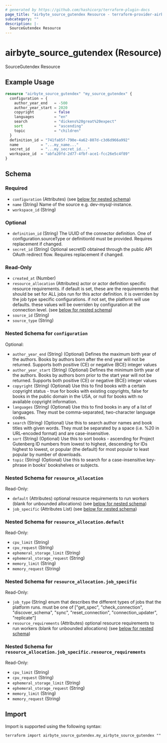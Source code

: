 ```yaml
---
# generated by https://github.com/hashicorp/terraform-plugin-docs
page_title: "airbyte_source_gutendex Resource - terraform-provider-airbyte"
subcategory: ""
description: |-
  SourceGutendex Resource
---
```


# airbyte_source_gutendex (Resource)

SourceGutendex Resource

## Example Usage

```terraform
resource "airbyte_source_gutendex" "my_source_gutendex" {
  configuration = {
    author_year_end   = -500
    author_year_start = 2020
    copyright         = false
    languages         = "en"
    search            = "dickens%20great%20expect"
    sort              = "ascending"
    topic             = "children"
  }
  definition_id = "741fa85f-790e-4a62-807d-c3d6d966a992"
  name          = "...my_name..."
  secret_id     = "...my_secret_id..."
  workspace_id  = "abfa20fd-2d77-4fbf-ace1-fcc26e5c4f89"
}
```

<!-- schema generated by tfplugindocs -->
## Schema

### Required

- `configuration` (Attributes) (see [below for nested schema](#nestedatt--configuration))
- `name` (String) Name of the source e.g. dev-mysql-instance.
- `workspace_id` (String)

### Optional

- `definition_id` (String) The UUID of the connector definition. One of configuration.sourceType or definitionId must be provided. Requires replacement if changed.
- `secret_id` (String) Optional secretID obtained through the public API OAuth redirect flow. Requires replacement if changed.

### Read-Only

- `created_at` (Number)
- `resource_allocation` (Attributes) actor or actor definition specific resource requirements. if default is set, these are the requirements that should be set for ALL jobs run for this actor definition. it is overriden by the job type specific configurations. if not set, the platform will use defaults. these values will be overriden by configuration at the connection level. (see [below for nested schema](#nestedatt--resource_allocation))
- `source_id` (String)
- `source_type` (String)

<a id="nestedatt--configuration"></a>
### Nested Schema for `configuration`

Optional:

- `author_year_end` (String) (Optional) Defines the maximum birth year of the authors. Books by authors born after the end year will not be returned. Supports both positive (CE) or negative (BCE) integer values
- `author_year_start` (String) (Optional) Defines the minimum birth year of the authors. Books by authors born prior to the start year will not be returned. Supports both positive (CE) or negative (BCE) integer values
- `copyright` (String) (Optional) Use this to find books with a certain copyright status - true for books with existing copyrights, false for books in the public domain in the USA, or null for books with no available copyright information.
- `languages` (String) (Optional) Use this to find books in any of a list of languages. They must be comma-separated, two-character language codes.
- `search` (String) (Optional) Use this to search author names and book titles with given words. They must be separated by a space (i.e. %20 in URL-encoded format) and are case-insensitive.
- `sort` (String) (Optional) Use this to sort books - ascending for Project Gutenberg ID numbers from lowest to highest, descending for IDs highest to lowest, or popular (the default) for most popular to least popular by number of downloads.
- `topic` (String) (Optional) Use this to search for a case-insensitive key-phrase in books' bookshelves or subjects.


<a id="nestedatt--resource_allocation"></a>
### Nested Schema for `resource_allocation`

Read-Only:

- `default` (Attributes) optional resource requirements to run workers (blank for unbounded allocations) (see [below for nested schema](#nestedatt--resource_allocation--default))
- `job_specific` (Attributes List) (see [below for nested schema](#nestedatt--resource_allocation--job_specific))

<a id="nestedatt--resource_allocation--default"></a>
### Nested Schema for `resource_allocation.default`

Read-Only:

- `cpu_limit` (String)
- `cpu_request` (String)
- `ephemeral_storage_limit` (String)
- `ephemeral_storage_request` (String)
- `memory_limit` (String)
- `memory_request` (String)


<a id="nestedatt--resource_allocation--job_specific"></a>
### Nested Schema for `resource_allocation.job_specific`

Read-Only:

- `job_type` (String) enum that describes the different types of jobs that the platform runs. must be one of ["get_spec", "check_connection", "discover_schema", "sync", "reset_connection", "connection_updater", "replicate"]
- `resource_requirements` (Attributes) optional resource requirements to run workers (blank for unbounded allocations) (see [below for nested schema](#nestedatt--resource_allocation--job_specific--resource_requirements))

<a id="nestedatt--resource_allocation--job_specific--resource_requirements"></a>
### Nested Schema for `resource_allocation.job_specific.resource_requirements`

Read-Only:

- `cpu_limit` (String)
- `cpu_request` (String)
- `ephemeral_storage_limit` (String)
- `ephemeral_storage_request` (String)
- `memory_limit` (String)
- `memory_request` (String)

## Import

Import is supported using the following syntax:

```shell
terraform import airbyte_source_gutendex.my_airbyte_source_gutendex ""
```
